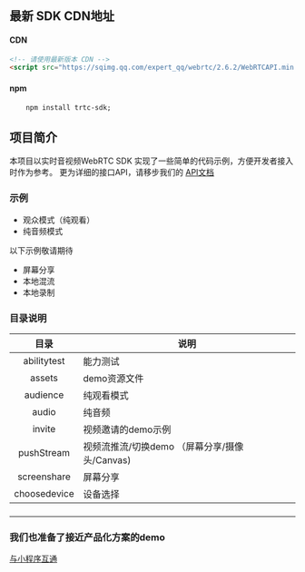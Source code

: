 ## 最新 SDK CDN地址


#### CDN

```html
<!-- 请使用最新版本 CDN -->
<script src="https://sqimg.qq.com/expert_qq/webrtc/2.6.2/WebRTCAPI.min.js" >
```

#### npm

```
    npm install trtc-sdk;
```
## 项目简介

本项目以实时音视频WebRTC SDK 实现了一些简单的代码示例，方便开发者接入时作为参考。
更为详细的接口API，请移步我们的 [API文档](https://cloud.tencent.com/document/product/647/17249)

### 示例

- 观众模式（纯观看）
- 纯音频模式

以下示例敬请期待

- 屏幕分享
- 本地混流
- 本地录制

### 目录说明

|    目录     | 说明         |
| :---------: | ------------ |
| abilitytest | 能力测试     |
|   assets    | demo资源文件 |
|  audience   | 纯观看模式   |
|    audio    | 纯音频       |
|    invite    | 视频邀请的demo示例       |
|    pushStream    | 视频流推流/切换demo （屏幕分享/摄像头/Canvas)      |
|    screenshare    | 屏幕分享       |
|    choosedevice    | 设备选择       |

### 
___

### 我们也准备了接近产品化方案的demo

[与小程序互通](https://github.com/TencentVideoCloudMLVBDev/webrtc_web_source)



